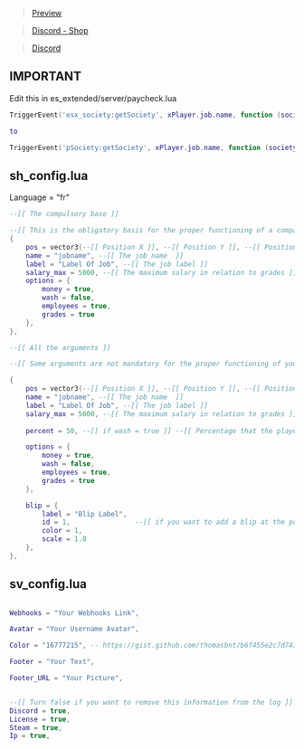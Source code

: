 > [Preview](https://youtu.be/zAdmgCs61hQ)

> [Discord - Shop](https://discord.gg/msqgkqY5Wz)

> [Discord](https://discord.gg/fcrvNbgazk)

## IMPORTANT

Edit this in es_extended/server/paycheck.lua

```lua
TriggerEvent('esx_society:getSociety', xPlayer.job.name, function (society)

to 

TriggerEvent('pSociety:getSociety', xPlayer.job.name, function (society)
```

## sh_config.lua

Language = "fr" <!-- Choose your language -->

```lua
--[[ The compulsory base ]]

--[[ This is the obligatory basis for the proper functioning of a company ]]
{
    pos = vector3(--[[ Position X ]], --[[ Position Y ]], --[[ Position Z ]]),
    name = "jobname", --[[ The job name  ]]
    label = "Label Of Job", --[[ The job label ]]
    salary_max = 5000, --[[ The maximum salary in relation to grades ]]
    options = {
        money = true, 
        wash = false, 
        employees = true, 
        grades = true
    },
},

--[[ All the arguments ]]

--[[ Some arguments are not mandatory for the proper functioning of your company ]]

{
    pos = vector3(--[[ Position X ]], --[[ Position Y ]], --[[ Position Z ]]),
    name = "jobname", --[[ The job name  ]]
    label = "Label Of Job", --[[ The job label ]]
    salary_max = 5000, --[[ The maximum salary in relation to grades ]]
    
    percent = 50, --[[ if wash = true ]] --[[ Percentage that the player receives from the amount he enters during the laundering ]] 

    options = {
        money = true, 
        wash = false, 
        employees = true, 
        grades = true
    },

    blip = {
        label = "Blip Label", 
        id = 1,                --[[ if you want to add a blip at the position shown above ]]
        color = 1,
        scale = 1.0
    },
},
```

## sv_config.lua

```lua

Webhooks = "Your Webhooks Link",

Avatar = "Your Username Avatar",

Color = "16777215", -- https://gist.github.com/thomasbnt/b6f455e2c7d743b796917fa3c205f812

Footer = "Your Text",

Footer_URL = "Your Picture",


--[[ Turn false if you want to remove this information from the log ]]
Discord = true,
License = true,
Steam = true,
Ip = true,
```

